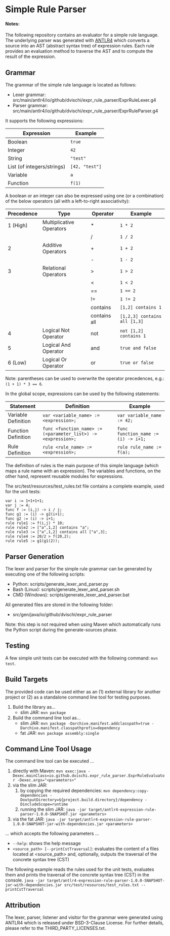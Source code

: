 # Simple Rule Parser

#### Notes:
The following repository contains an evaluator for a simple rule language. The underlying parser was generated with [ANTLR4](https://www.antlr.org/)
which converts a source into an AST (abstract syntax tree) of expression rules. Each rule provides an evaluation
method to traverse the AST and to compute the result of the expression.

## Grammar

The grammar of the simple rule language is located as follows:
- Lexer grammar: src/main/antlr4/io/github/dvischi/expr_rule_parser/ExprRuleLexer.g4
- Parser grammar: src/main/antlr4/io/github/dvischi/expr_rule_parser/ExprRuleParser.g4

It supports the following expressions:

| Expression                   | Example        |
| ---------------------------- | -------------- |
| Boolean                      | `true`         |
| Integer                      | `42`           |
| String                       | `"test"`       |
| List (of integers/strings)   | `[42, "test"]` |
| Variable                     | `a`            |
| Function                     | `f(1)`         |

A boolean or an integer can also be expressed using one (or a combination) of the below operators (all with a left-to-right associativity):

| Precedence  | Type                      | Operator     | Example                      |
| ----------- | ------------------------- | ------------ | ---------------------------- |
| 1 (High)    | Multiplicative Operators  | *            | `1 * 2`                      |
|             |                           | /            | `1 / 2`                      |
| 2           | Additive Operators        | +            | `1 + 2`                      |
|             |                           | -            | `1 - 2`                      |
| 3           | Relational Operators      | >            | `1 > 2`                      |
|             |                           | <            | `1 < 2`                      |
|             |                           | ==           | `1 == 2`                     |
|             |                           | !=           | `1 != 2`                     |
|             |                           | contains     | `[1,2] contains 1`           |
|             |                           | contains all | `[1,2,3] contains all [1,3]` |
| 4           | Logical Not Operator      | not          | `not [1,2] contains 1`       |
| 5           | Logical And Operator      | and          | `true and false`             |
| 6 (Low)     | Logical Or Operator       | or           | `true or false`              |

Note: parentheses can be used to overwrite the operator precedences, e.g.: `(1 + 1) * 3 == 6`.

In the global scope, expressions can be used by the following statements:

| Statement           | Definition                                                    | Example                             |
| ------------------- | ------------------------------------------------------------- | ----------------------------------- |
| Variable Definition | `var <variable_name> := <expression>;`                        | `var variable_name := 42;`          |
| Function Definition | `func <function_name> := (<parameter_list>) -> <expression>;` | `func function_name := (i) -> i+1;` |
| Rule Definition     | `rule <rule_name> := <expression>;`                           | `rule rule_name := f(a);`           |

The definition of rules is the main purpose of this simple language (which maps a rule name with an expression).
The variables and functions, on the other hand, represent reusable modules for expressions.

The src/test/resources/test_rules.txt file contains a complete example, used for the unit tests:

```
var i := 1+1+1+1;
var j := 4;
func f := (i,j) -> i / j;
func g1 := (i) -> g2(i+1);
func g2 := (i) -> i+1;
rule rule1 := f(i,j) * 10;
rule rule2 := ["a",1,2] contains "a";
rule rule3 := ["a",1,2] contains all ["a",3];
rule rule4 := 20/2 > f(20,2);
rule rule5 := g1(g1(2));
```

## Parser Generation

The lexer and parser for the simple rule grammar can be generated by executing one of the following scripts:
- Python:        scripts/generate_lexer_and_parser.py
- Bash (Linux):  scripts/generate_lexer_and_parser.sh
- CMD (Windows): scripts/generate_lexer_and_parser.bat

All generated files are stored in the following folder:
- src/gen/java/io/github/dvischi/expr_rule_parser

Note: this step is not required when using Maven which automatically runs the Python script during the generate-sources phase.

## Testing

A few simple unit tests can be executed with the following command: `mvn test`.

## Build Targets

The provided code can be used either as an (1) external library for another project or (2) as a standalone command line tool for testing purposes.

1. Build the library as...
    * slim JAR: `mvn package`
2. Build the command line tool as...
    * slim JAR: `mvn package -Darchive.manifest.addclasspath=true -Darchive.manifest.classpathprefix=dependency`
    * fat JAR: `mvn package assembly:single`

## Command Line Tool Usage

The command line tool can be executed ...

1. directly with Maven: `mvn exec:java -Dexec.mainClass=io.github.dvischi.expr_rule_parser.ExprRuleEvaluator -Dexec.args="<parameters>"`
2. via the slim JAR:
    1. by copying the required dependencies: `mvn dependency:copy-dependencies -DoutputDirectory=${project.build.directory}/dependency -DincludeScope=runtime`
    2. running the slim JAR: `java -jar target/antlr4-expression-rule-parser-1.0.0-SNAPSHOT.jar <parameters>`
3. via the fat JAR: `java -jar target/antlr4-expression-rule-parser-1.0.0-SNAPSHOT-jar-with-dependencies.jar <parameters>`

... which accepts the following parameters ...

- `--help`: shows the help message
- `<source_path> [--printCstTraversal]`: evaluates the content of a files located at <source_path> and, optionally, outputs the traversal of the concrete syntax tree (CST)

The following example reads the rules used for the unit tests, evaluates them and prints the traversal of the concrete syntax tree (CST) in the console.
`java -jar target/antlr4-expression-rule-parser-1.0.0-SNAPSHOT-jar-with-dependencies.jar src/test/resources/test_rules.txt --printCstTraversal`

## Attribution

The lexer, parser, listener and visitor for the grammar were generated using ANTLR4 which is released under BSD-3-Clause License.
For further details, please refer to the THIRD_PARTY_LICENSES.txt.